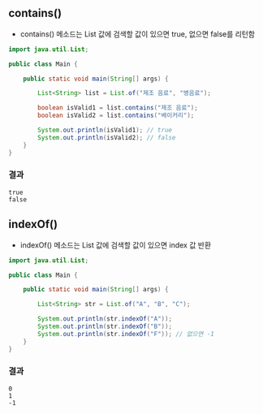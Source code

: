 

## contains()

- contains() 메소드는 List 값에 검색할 값이 있으면 true, 없으면 false를 리턴함

``` java
import java.util.List;

public class Main {

    public static void main(String[] args) {

        List<String> list = List.of("제조 음료", "병음료");

        boolean isValid1 = list.contains("제조 음료");
        boolean isValid2 = list.contains("베이커리");

        System.out.println(isValid1); // true
        System.out.println(isValid2); // false
    }
}
```

### 결과 
``` log
true
false
```

## indexOf()
- indexOf() 메소드는 List 값에 검색할 값이 있으면 index 값 반환

``` java
import java.util.List;

public class Main {

    public static void main(String[] args) {

        List<String> str = List.of("A", "B", "C");

        System.out.println(str.indexOf("A")); 
        System.out.println(str.indexOf("B")); 
        System.out.println(str.indexOf("F")); // 없으면 -1 
    }
}

``` 

### 결과
``` log
0
1
-1
```